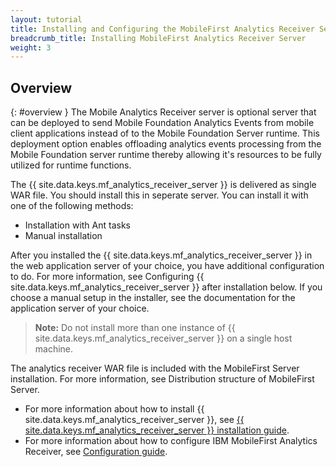 ```yaml
---
layout: tutorial
title: Installing and Configuring the MobileFirst Analytics Receiver Server
breadcrumb_title: Installing MobileFirst Analytics Receiver Server
weight: 3
---
```

<!-- NLS_CHARSET=UTF-8 -->
## Overview
{: #overview }
The Mobile Analytics Receiver server is optional server that can be deployed to send Mobile Foundation Analytics Events from mobile client applications instead of to the Mobile Foundation Server runtime.  This deployment option enables offloading analytics events processing from the Mobile Foundation server runtime thereby allowing it's resources to be fully utilized for runtime functions.  

The {{ site.data.keys.mf_analytics_receiver_server }} is delivered as single WAR file. You should install this in seperate server. You can install it with one of the following methods:

* Installation with Ant tasks
* Manual installation

After you installed the {{ site.data.keys.mf_analytics_receiver_server }} in the web application server of your choice, you have additional configuration to do. For more information, see Configuring {{ site.data.keys.mf_analytics_receiver_server }} after installation below. If you choose a manual setup in the installer, see the documentation for the application server of your choice.

> **Note:** Do not install more than one instance of {{ site.data.keys.mf_analytics_receiver_server }} on a single host machine.

The analytics receiver WAR file is included with the MobileFirst Server installation. For more information, see Distribution structure of MobileFirst Server.

* For more information about how to install {{ site.data.keys.mf_analytics_receiver_server }}, see [{{ site.data.keys.mf_analytics_receiver_server }} installation guide](installation).
* For more information about how to configure IBM MobileFirst Analytics Receiver, see [Configuration guide](configuration).
